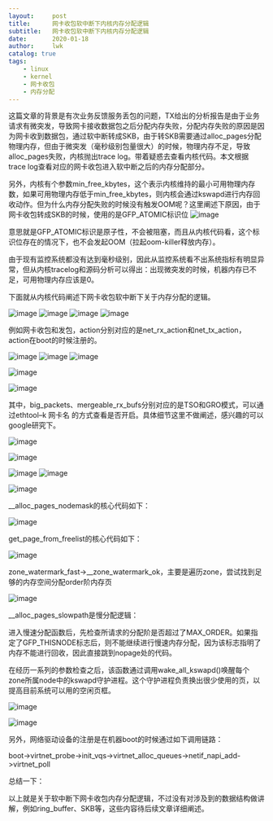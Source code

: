 ```yaml
---
layout:     post
title:      网卡收包软中断下内核内存分配逻辑
subtitle:   网卡收包软中断下内核内存分配逻辑
date:       2020-01-18
author:     lwk
catalog: true
tags:
    - linux
    - kernel
    - 网卡收包
	- 内存分配
---
```

这篇文章的背景是有次业务反馈服务丢包的问题，TX给出的分析报告是由于业务请求有微突发，导致网卡接收数据包之后分配内存失败，分配内存失败的原因是因为网卡收到数据包，通过软中断转成SKB，由于转SKB需要通过alloc_pages分配物理内存，但由于微突发（毫秒级别包量很大）的时候，物理内存不足，导致alloc_pages失败，内核抛出trace log。带着疑惑去查看内核代码。本文根据trace log查看对应的网卡收包进入软中断之后的内存分配部分。

另外，内核有个参数min_free_kbytes，这个表示内核维持的最小可用物理内存数，如果可用物理内存低于min_free_kbytes，则内核会通过kswapd进行内存回收动作。但为什么内存分配失败的时候没有触发OOM呢？这里阐述下原因，由于网卡收包转成SKB的时候，使用的是GFP_ATOMIC标识位
![image](https://user-images.githubusercontent.com/36918717/177002647-eb07d02d-6ba2-4a44-bbbb-40c0988fb685.png)

意思就是GFP_ATOMIC标识是原子性，不会被阻塞，而且从内核代码看，这个标识位存在的情况下，也不会发起OOM（拉起oom-killer释放内存）。

由于现有监控系统都没有达到毫秒级别，因此从监控系统看不出系统指标有明显异常，但从内核tracelog和源码分析可以得出：出现微突发的时候，机器内存已不足，可用物理内存应该是0。

下面就从内核代码阐述下网卡收包软中断下关于内存分配的逻辑。

![image](https://user-images.githubusercontent.com/36918717/177002666-505b09bd-d64d-47c8-9bbd-7da56408ab1a.png)
![image](https://user-images.githubusercontent.com/36918717/177002670-6077076d-9146-4dd2-9a03-3e0568ffdcab.png)
![image](https://user-images.githubusercontent.com/36918717/177002676-981a7f18-b17b-4e87-a3fa-da524f2d245c.png)
![image](https://user-images.githubusercontent.com/36918717/177002679-9d9efcd2-371d-4444-a97b-eb48a2a55a5e.png)

例如网卡收包和发包，action分别对应的是net_rx_action和net_tx_action，action在boot的时候注册的。

![image](https://user-images.githubusercontent.com/36918717/177002693-b34d125f-d4ff-494c-ab3a-4dafa74bbd5b.png)
![image](https://user-images.githubusercontent.com/36918717/177002697-15657269-5046-49c2-b727-d5fdc2cb5522.png)
![image](https://user-images.githubusercontent.com/36918717/177002706-c230108f-95fa-48de-99dd-9a4c496b14c1.png)

![image](https://user-images.githubusercontent.com/36918717/177002710-d3246df9-d285-4a8f-913c-7133058a2ebc.png)

![image](https://user-images.githubusercontent.com/36918717/177002716-371e440b-9b8b-4352-a6b6-00374b64807a.png)

其中，big_packets、mergeable_rx_bufs分别对应的是TSO和GRO模式，可以通过ethtool–k 网卡名 的方式查看是否开启。具体细节这里不做阐述，感兴趣的可以google研究下。

![image](https://user-images.githubusercontent.com/36918717/177002728-eb1db35b-ff45-4c69-8117-46e5495a3924.png)

![image](https://user-images.githubusercontent.com/36918717/177002731-e8da40a2-10b5-47e4-976d-829d3454a3a0.png)


![image](https://user-images.githubusercontent.com/36918717/177002737-bbbaaf9c-8509-4fdd-9885-93d6f8bb17f7.png)
![image](https://user-images.githubusercontent.com/36918717/177002743-7809a61a-23e5-4240-b1bf-ede1164d3670.png)

![image](https://user-images.githubusercontent.com/36918717/177002747-feb6e03d-9838-480e-90a2-03011cbbbe1d.png)

__alloc_pages_nodemask的核心代码如下：

![image](https://user-images.githubusercontent.com/36918717/177002758-0d09c24e-ee5a-4148-bb68-b25c8777f582.png)

get_page_from_freelist的核心代码如下：

![image](https://user-images.githubusercontent.com/36918717/177002764-dad91d81-a448-4a86-bfc9-24e09dce5941.png)

zone_watermark_fast->__zone_watermark_ok，主要是遍历zone，尝试找到足够的内存空间分配order阶内存页

![image](https://user-images.githubusercontent.com/36918717/177002772-28eaa2fb-e839-48ef-8a2b-c1088b2d74a6.png)

__alloc_pages_slowpath是慢分配逻辑：

进入慢速分配函数后，先检查所请求的分配阶是否超过了MAX_ORDER。如果指定了GFP_THISNODE标志后，则不能继续进行慢速内存分配，因为该标志指明了内存不能进行回收，因此直接跳到nopage处的代码。

 

在经历一系列的参数检查之后，该函数通过调用wake_all_kswapd()唤醒每个zone所属node中的kswapd守护进程。这个守护进程负责换出很少使用的页，以提高目前系统可以用的空闲页框。

![image](https://user-images.githubusercontent.com/36918717/177002781-836ed640-b4cf-4463-968c-dd05b5851a6e.png)

![image](https://user-images.githubusercontent.com/36918717/177002784-22da7c05-36ef-4bb2-917e-0dc6bbcf332d.png)

另外，网络驱动设备的注册是在机器boot的时候通过如下调用链路：

boot->virtnet_probe->init_vqs->virtnet_alloc_queues->netif_napi_add->virtnet_poll

总结一下：

以上就是关于软中断下网卡收包内存分配逻辑，不过没有对涉及到的数据结构做讲解，例如ring_buffer、SKB等，这些内容待后续文章详细阐述。











